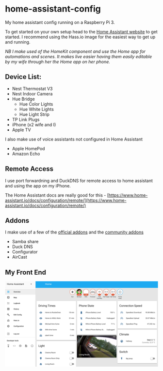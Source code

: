# home-assistant-config
My home assistant config running on a Raspberry Pi 3.

To get started on your own setup head to the [Home Assistant website](https://www.home-assistant.io/getting-started/) to get started. I recommend using the Hass.io image for the easiest way to get up and running.


*NB I make used of the HomeKit component and use the Home app for automations and scenes. It makes live easier having them easily editable by my wife through her the Home app on her phone.*

## Device List:
* Nest Thermostat V3
* Nest Indoor Camera
* Hue Bridge
    * Hue Color Lights
    * Hue White Lights
    * Hue Light Strip
* TP Link Plugs
* iPhone (x2 wife and I)
* Apple TV

I also make use of voice assistants not configured in Home Assistant
* Apple HomePod
* Amazon Echo

## Remote Access
I use port forwardning and DuckDNS for remote access to home assistant and using the app on my iPhone.

The Home Assistant docs are really good for this - [https://www.home-assistant.io/docs/configuration/remote/](https://www.home-assistant.io/docs/configuration/remote/)

## Addons
I make use of a few of the [official addons](https://home-assistant.io/addons) and the [community addons](https://github.com/hassio-addons/repository)

* Samba share
* Duck DNS
* Configurator
* AirCast

## My Front End
![My Front End](https://raw.githubusercontent.com/MDHayes/home-assistant-config/master/Home%20Assistant%20UI.png)




